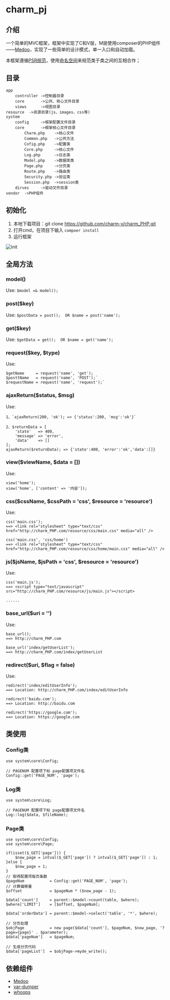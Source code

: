 # charm_pj
## 介绍 ##
一个简单的MVC框架，框架中实现了C和V层，M层使用composer的PHP组件——[Medoo](https://packagist.org/packages/catfan/medoo "medoo")，实现了一些简单的设计模式，单一入口和自动加载。

本框架遵循[PSR规范](https://www.cxiansheng.cn/server/293 "PSR")，使用[命名空间](http://www.php.net/manual/zh/language.namespaces.rationale.php "namespace")来规范类于类之间的互相合作；

## 目录 ##
    app
        controller ->控制器目录
    	core       ->公共、核心文件目录
		views      ->视图目录
    resource  ->资源目录(js、images、css等)
    system
		config	   ->框架配置文件目录
		core	   ->框架核心文件目录
			Charm.php    ->核心文件
			Common.php   ->公共方法
			Cofig.php    ->配置类
			Core.php     ->核心文件
			Log.php      ->日志类
			Model.php    ->数据库类
			Page.php     ->分页类
			Route.php    ->路由类
			Security.php ->验证类
			Session.php	 ->session类
		dirves     ->驱动文件目录
	vendor  ->PHP组件

## 初始化 ##

1. 本地下载项目：git clone https://github.com/charm-v/charm_PHP.git
2. 打开cmd，在项目下输入 `compoer install`
3. 运行框架

![init ](https://i.imgur.com/dt9CeaZ.png)


## 全局方法 ##

### model() ###
Use: `$model =& model();`
### post($key) ###
Use: `$postData = post();  OR $name = post('name');`



### get($key) ###
Use: `$getData = get();  OR $name = get('name');`
### request($key, $type) ###
Use:
 
	$getName     = request('name', 'get');
	$posttName   = request('name', 'POST');`
	$requestName = request('name', 'request');`

### ajaxReturn($status, $msg) ###

Use:

    1、`ajaxReturn(200, 'ok'); => {'status':200, 'msg':'ok'}`
	
	2、$returnData = [
		'state'   => 400,
		'message' => 'error',
		'data'    => []
	];
	ajaxReturn($returnData); => {'state':400, 'error':'ok','data':[]}

### view($viewName, $data = []) ###
Use:
 
	view('home');
	view('home', ['content' => '内容']);

### css($cssName, $cssPath = 'css', $resource = 'resource') ###
Use:
 
	css('main.css'); 
	==> <link rel="stylesheet" type="text/css" href="http://charm_PHP.com/resource/css/main.css" media="all" />
	
	css('main.css', 'css/home')
	==> <link rel="stylesheet" type="text/css" href="http://charm_PHP.com/resource/css/home/main.css" media="all" />

### js($jsName, $jsPath = 'css', $resource = 'resource') ###
Use:
 
	css('main.js'); 
	==> <script type="text/javascript" src="http://charm_PHP.com/resource/js/main.js"></script>
	
	......

### base_url($uri = '') ###
Use:

	base_url(); 
	==> http://charm_PHP.com
	
	base_url('index/getUserList'); 
	==> http://charm_PHP.com/index/getUserList

### redirect($uri, $flag = false) ###
Use:

	redirect('index/editUserInfo'); 
	==> Location: http://charm_PHP.com/index/editUserInfo

	redirect('baidu.com'); 
	==> Location: http://baidu.com

	redirect('https://google.com'); 
	==> Location: https://google.com


## 类使用 ##
### Config类 ###
	use system\core\Config;
	
	// PAGENUM 配置项下标 page配置项文件名
	Config::get('PAGE_NUM', 'page');

### Log类 ###
	use system\core\Log;
	
	// PAGENUM 配置项下标 page配置项文件名
	Log::log($data, $fileName);


### Page类 ###

	use system\core\Config;
	use system\core\Page;
	
	if(isset($_GET['page'])) {
        $now_page = intval($_GET['page']) ? intval($_GET['page']) : 1;
    }else {
        $now_page = 1;
    }
    // 取得配置项每页条数
    $pageNum           = Config::get('PAGE_NUM', 'page');
    // 计算偏移量
    $offset            = $pageNum * ($now_page - 1);

    $data['count']     = parent::$model->count(table, $where);
    $where['LIMIT']    = [$offset, $pageNum];

    $data['orderData'] = parent::$model->select('table', '*', $where);
    
    // 分页处理
    $objPage           = new page($data['count'], $pageNum, $now_page, '?page={page}' . $parameter);
    $data['pageNum']   = $pageNum;
	
	// 生成分页代码
    $data['pageList']  = $objPage->myde_write();




## 依赖组件 ##

- [Medoo](https://packagist.org/packages/catfan/medoo "medoo")
- [var-dumper](https://packagist.org/packages/symfony/var-dumper "dump")
- [whoops](https://packagist.org/packages/filp/whoops "whoops")
